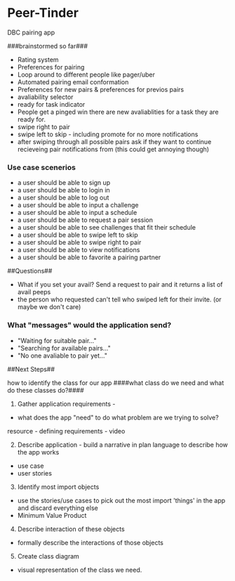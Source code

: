# Peer-Tinder
DBC pairing app

###brainstormed so far###
* Rating system 
* Preferences for pairing
* Loop around to different people like pager/uber
* Automated pairing email conformation
* Preferences for new pairs & preferences for previos pairs
* avaliability selector
* ready for task indicator
* People get a pinged win there are new avaliablities for a task they are ready for.
* swipe right to pair 
* swipe left to skip - including promote for no more notifications
* after swiping through all possible pairs ask if they want to continue recieveing pair notifications from (this could get annoying though)


### Use case scenerios ###

 * a user should be able to sign up
 * a user should be able to login in
 * a user should be able to log out
 * a user should be able to input a challenge 
 * a user should be able to input a schedule
 * a user should be able to request a pair session
 * a user should be able to see challenges that fit their schedule
 * a user should be able to swipe left to skip
 * a user should be able to swipe right to pair
 * a user should be able to view notifications
 * a user should be able to favorite a pairing partner



##Questions##
* What if you set your avail? Send a request to pair and it returns a list of avail peeps
* the person who requested can't tell who swiped left for their invite. (or maybe we don't care) 

### What "messages" would the application send? ###
* "Waiting for suitable pair..."
* "Searching for available pairs..."
* "No one avaliable to pair yet..."


##Next Steps##

how to identify the class for our app
####what class do we need and what do these classes do?####
1. Gather application requirements - 
  * what does the app "need" to do what problem are we trying to solve?

  resource - defining requirements - video

2. Describe application - build a narrative in plan language to describe how the app works
  * use case  
  * user stories

3. Identify most import objects
  * use the stories/use cases to pick out the most import 'things' in the app and discard everything else
  * Minimum Value Product

4. Describe interaction of these objects
  * formally describe the interactions of those objects

5. Create class diagram
  * visual representation of the class we need.
